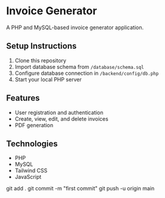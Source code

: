 # Invoice Generator

A PHP and MySQL-based invoice generator application.

## Setup Instructions

1. Clone this repository
2. Import database schema from `/database/schema.sql`
3. Configure database connection in `/backend/config/db.php`
4. Start your local PHP server

## Features

- User registration and authentication
- Create, view, edit, and delete invoices
- PDF generation

## Technologies

- PHP
- MySQL
- Tailwind CSS
- JavaScript


git add .
git commit -m "first commit"
git push -u origin main
